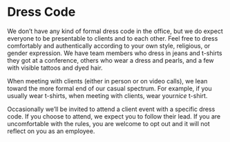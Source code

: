 # Dress Code

We don’t have any kind of formal dress code in the office, but we do expect everyone to be presentable to clients and to each other. Feel free to dress comfortably and authentically according to your own style, religious, or gender expression. We have team members who dress in jeans and t-shirts they got at a conference, others who wear a dress and pearls, and a few with visible tattoos and dyed hair.

When meeting with clients \(either in person or on video calls\), we lean toward the more formal end of our casual spectrum. For example, if you usually wear t-shirts, when meeting with clients, wear your _​nice​_ t-shirt.

Occasionally we’ll be invited to attend a client event with a specific dress code. If you choose to attend, we expect you to follow their lead. If you are uncomfortable with the rules, you are welcome to opt out and it will not reflect on you as an employee.

